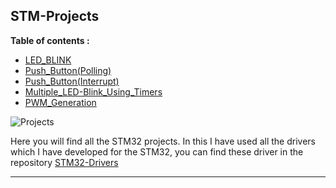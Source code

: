 ## STM-Projects

**Table of contents :**

- [LED_BLINK](https://github.com/mustakim300/STM-Projects/tree/main/LED_BLINK)
- [Push_Button(Polling)](https://github.com/mustakim300/STM-Projects/tree/main/Push_Button(Polling))
- [Push_Button(Interrupt)](https://github.com/mustakim300/STM32-Projects/tree/main/Push_Button(Interrupt))
- [Multiple_LED-Blink_Using_Timers](https://github.com/mustakim300/STM32-Projects/tree/main/Multiple_LED-Blink_Using_Timers)
- [PWM_Generation](https://github.com/mustakim300/STM32-Projects/tree/main/PWM_Generation)





![Projects](https://user-images.githubusercontent.com/68029648/184496842-bd669575-a754-420b-a37d-bf68ecdac100.png)

Here you will find all the STM32 projects. In this I have used all the drivers which I have developed for the STM32, you can find these driver in the repository [STM32-Drivers](https://github.com/mustakim300/STM32F103C8-Divers)  




---



